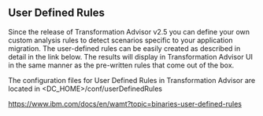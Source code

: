## User Defined Rules 

Since the release of Transformation Advisor v2.5 you can define your own custom analysis rules to detect scenarios specific to your application migration. 
The user-defined rules can be easily created as described in detail in the link below. The results will display in Transformation Advisor UI in the same manner as the pre-written rules that come out of the box.

The configuration files for User Defined Rules in Transformation Advisor are located in <DC_HOME>/conf/userDefinedRules

https://www.ibm.com/docs/en/wamt?topic=binaries-user-defined-rules

